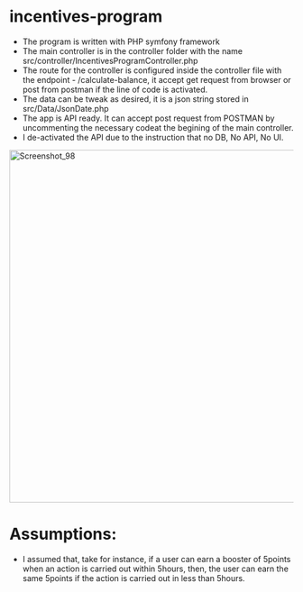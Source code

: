 # incentives-program
* The program is written with PHP symfony framework
* The main controller is in the controller folder with the name src/controller/IncentivesProgramController.php
* The route for the controller is configured inside the controller file with the endpoint - /calculate-balance, 
it accept get request from browser or post from postman if the line of code is activated.
* The data can be tweak as desired, it is a json string stored in src/Data/JsonDate.php
* The app is API ready. It can accept post request from POSTMAN by uncommenting the necessary codeat the begining of the main controller. 
* I de-activated the API due to the instruction that no DB, No API, No UI.
<img width="626" alt="Screenshot_98" src="https://user-images.githubusercontent.com/8293802/187547746-341f24a7-33dc-4bf8-81f8-8b8de4fd4e44.png">



# Assumptions:
* I assumed that, take for instance, if a user can earn a booster of 5points when an action is carried out within 5hours, then, the user can earn the same 5points
if the action is carried out in less than 5hours.
